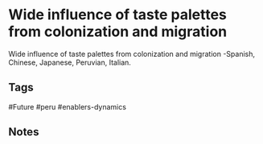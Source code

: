 # Wide influence of taste palettes from colonization and migration

Wide influence of taste palettes from colonization and migration -Spanish, Chinese, Japanese, Peruvian, Italian.

## Tags
#Future #peru #enablers-dynamics

## Notes
<!-- Add your notes here -->
